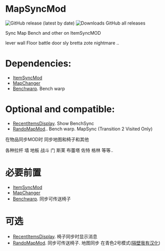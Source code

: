 # MapSyncMod
![GitHub release (latest by date)](https://img.shields.io/github/v/release/wdghzym/HollowKnight.MapSyncMod)
![Downloads GitHub all releases](https://img.shields.io/github/downloads/wdghzym/HollowKnight.MapSyncMod/total)

 Sync Map  Bench and other  on	ItemSyncMOD

 lever wall Floor battle door sly bretta zote nightmare ..
 
 # Dependencies:
- [ItemSyncMod](https://github.com/Shadudev/HollowKnight.MultiWorld)
- [MapChanger](https://github.com/syyePhenomenol/MapChanger)
- [Benchwarp](https://github.com/homothetyhk/HollowKnight.BenchwarpMod). Bench warp
 
# Optional and compatible:
- [RecentItemsDisplay](https://github.com/flibber-hk/HollowKnight.RecentItemsDisplay). Show BenchSync
- [RandoMapMod](https://github.com/syyePhenomenol/RandoMapMod).. Bench warp. MapSync (Transition 2 Visited Only)



在物品同步MOD时 同步地图和椅子和其他

各种拉杆 墙 地板 战斗 门 斯莱 布蕾塔 佐特 格林 等等..

# 必要前置
- [ItemSyncMod](https://github.com/Shadudev/HollowKnight.MultiWorld)
- [MapChanger](https://github.com/syyePhenomenol/MapChanger)
- [Benchwarp](https://github.com/homothetyhk/HollowKnight.BenchwarpMod). 同步可传送椅子

# 可选
- [RecentItemsDisplay](https://github.com/flibber-hk/HollowKnight.RecentItemsDisplay). 椅子同步时显示消息
- [RandoMapMod](https://github.com/syyePhenomenol/RandoMapMod). 同步可传送椅子. 地图同步 在青色2号模式([隔壁我有汉化](https://github.com/wdghzym/RandoMapMod/releases))
